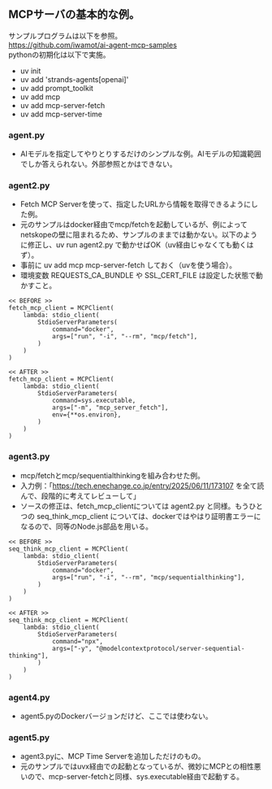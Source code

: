 ## MCPサーバの基本的な例。
サンプルプログラムは以下を参照。<br>
https://github.com/iwamot/ai-agent-mcp-samples<br>
pythonの初期化は以下で実施。
- uv init
- uv add 'strands-agents[openai]'
- uv add prompt_toolkit
- uv add mcp
- uv add mcp-server-fetch
- uv add mcp-server-time

### agent.py
- AIモデルを指定してやりとりするだけのシンプルな例。AIモデルの知識範囲でしか答えられない。外部参照とかはできない。

### agent2.py
- Fetch MCP Serverを使って、指定したURLから情報を取得できるようにした例。
- 元のサンプルはdocker経由でmcp/fetchを起動しているが、例によってnetskopeの壁に阻まれるため、サンプルのままでは動かない。以下のように修正し、uv run agent2.py で動かせばOK（uv経由じゃなくても動くはず）。
- 事前に uv add mcp mcp-server-fetch しておく（uvを使う場合）。
- 環境変数 REQUESTS_CA_BUNDLE や SSL_CERT_FILE は設定した状態で動かすこと。
```
<< BEFORE >>
fetch_mcp_client = MCPClient(
    lambda: stdio_client(
        StdioServerParameters(
            command="docker",
            args=["run", "-i", "--rm", "mcp/fetch"],
        )
    )
)

<< AFTER >>
fetch_mcp_client = MCPClient(
    lambda: stdio_client(
        StdioServerParameters(
            command=sys.executable,
            args=["-m", "mcp_server_fetch"],
            env={**os.environ},
        )
    )
)
```

### agent3.py
- mcp/fetchとmcp/sequentialthinkingを組み合わせた例。
- 入力例：「https://tech.enechange.co.jp/entry/2025/06/11/173107 を全て読んで、段階的に考えてレビューして」
- ソースの修正は、fetch_mcp_clientについては agent2.py と同様。もうひとつの seq_think_mcp_client については、dockerではやはり証明書エラーになるので、同等のNode.js部品を用いる。
```
<< BEFORE >>
seq_think_mcp_client = MCPClient(
    lambda: stdio_client(
        StdioServerParameters(
            command="docker",
            args=["run", "-i", "--rm", "mcp/sequentialthinking"],
        )
    )
)

<< AFTER >>
seq_think_mcp_client = MCPClient(
    lambda: stdio_client(
        StdioServerParameters(
            command="npx",
            args=["-y", "@modelcontextprotocol/server-sequential-thinking"],
        )
    )
)
```

### agent4.py
- agent5.pyのDockerバージョンだけど、ここでは使わない。

### agent5.py
- agent3.pyに、MCP Time Serverを追加しただけのもの。
- 元のサンプルではuvx経由での起動となっているが、微妙にMCPとの相性悪いので、mcp-server-fetchと同様、sys.executable経由で起動する。
```


